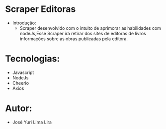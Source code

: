 # Scraper Editoras
- Introdução:
	- Scraper desenvolvido com o intuito de aprimorar as habilidades com nodeJs,Esse Scraper irá retirar dos sites de editoras de livros informações sobre as obras publicadas pela editora.
# Tecnologias:
- Javascript
- NodeJs
- Cheerio
- Axios


# Autor:
- José Yuri Lima Lira